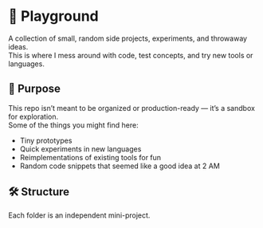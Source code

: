 # 🧩 Playground

A collection of small, random side projects, experiments, and throwaway ideas.  
This is where I mess around with code, test concepts, and try new tools or languages.

## 🧠 Purpose
This repo isn’t meant to be organized or production-ready — it’s a sandbox for exploration.  
Some of the things you might find here:
- Tiny prototypes
- Quick experiments in new languages
- Reimplementations of existing tools for fun
- Random code snippets that seemed like a good idea at 2 AM

## 🛠 Structure
Each folder is an independent mini-project.  

